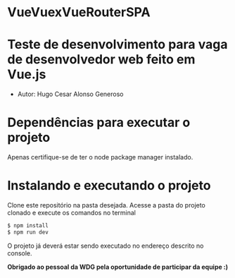 # VueVuexVueRouterSPA



# Teste de desenvolvimento para vaga de desenvolvedor web feito em Vue.js
- Autor: Hugo Cesar Alonso Generoso

# Dependências para executar o projeto
  Apenas certifique-se de ter o node package manager instalado.
 
# Instalando e executando o projeto
Clone este repositório na pasta desejada.
Acesse a pasta do projeto clonado e execute os comandos no terminal
```sh
$ npm install
$ npm run dev
```
O projeto já deverá estar sendo executado no endereço descrito no console.

**Obrigado ao pessoal da WDG pela oportunidade de participar da equipe :)**
